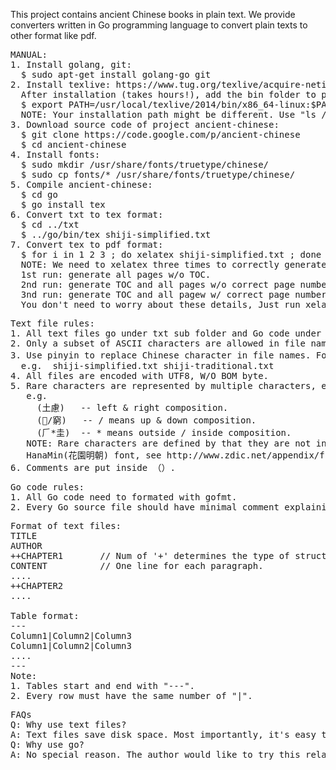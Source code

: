 This project contains ancient Chinese books in plain text. We provide converters written in Go programming language to convert plain texts to other format like pdf.


<pre>
MANUAL: 
1. Install golang, git: 
  $ sudo apt-get install golang-go git 
2. Install texlive: https://www.tug.org/texlive/acquire-netinstall.html 
  After installation (takes hours!), add the bin folder to path, like 
  $ export PATH=/usr/local/texlive/2014/bin/x86_64-linux:$PATH 
  NOTE: Your installation path might be different. Use "ls /usr/local/texlive" to find yours. You can put the above export command in ~/.bashrc to run it automatically. 
3. Download source code of project ancient-chinese: 
  $ git clone https://code.google.com/p/ancient-chinese 
  $ cd ancient-chinese 
4. Install fonts: 
  $ sudo mkdir /usr/share/fonts/truetype/chinese/ 
  $ sudo cp fonts/* /usr/share/fonts/truetype/chinese/
5. Compile ancient-chinese:
  $ cd go
  $ go install tex
6. Convert txt to tex format:
  $ cd ../txt
  $ ../go/bin/tex shiji-simplified.txt
7. Convert tex to pdf format:
  $ for i in 1 2 3 ; do xelatex shiji-simplified.txt ; done
  NOTE: We need to xelatex three times to correctly generate TOC (table of content):
  1st run: generate all pages w/o TOC.
  2nd run: generate TOC and all pages w/o correct page numbers.
  3nd run: generate TOC and all pagew w/ correct page numbers.
  You don't need to worry about these details, Just run xelatex three times.
</pre>


<pre>
Text file rules: 
1. All text files go under txt sub folder and Go code under go sub folder. 
2. Only a subset of ASCII characters are allowed in file names, including lowcase letters, numbers, - (dash) and . (dot). 
3. Use pinyin to replace Chinese character in file names. For example, "shiji" for "史记". Use suffix like "-simplified" or "-traditional" to indicate that the text is in simplified or traditional Chinese.  Prefer ".txt" extension. 
  e.g.  shiji-simplified.txt shiji-traditional.txt
4. All files are encoded with UTF8, W/O BOM byte. 
5. Rare characters are represented by multiple characters, enclosed by half-width parentheses. 
   e.g. 
     (土慮)   -- left & right composition. 
     (/窮)   -- / means up & down composition. 
     (𠂆*圭)  -- * means outside / inside composition. 
   NOTE: Rare characters are defined by that they are not included in 
   HanaMin(花園明朝) font, see http://www.zdic.net/appendix/f18.htm 
6. Comments are put inside （）. 
</pre>


<pre>
Go code rules: 
1. All Go code need to formated with gofmt. 
2. Every Go source file should have minimal comment explaining how to use the code. 
</pre>


<pre>
Format of text files: 
TITLE 
AUTHOR 
++CHAPTER1       // Num of '+' determines the type of structure, the more the smaller. Max 7. 
CONTENT          // One line for each paragraph. 
.... 
++CHAPTER2 
....

Table format: 
--- 
Column1|Column2|Column3 
Column1|Column2|Column3 
.... 
--- 
Note: 
1. Tables start and end with "---". 
2. Every row must have the same number of "|". 
</pre>


<pre>
FAQs 
Q: Why use text files? 
A: Text files save disk space. Most importantly, it's easy to edit text files and we can use source control system to record the change history of files. We require minimal formating in the text files and use Tex to format the books for different devices. 
Q: Why use go? 
A: No special reason. The author would like to try this relatively new language, which is cool and very concise. 
</pre>
